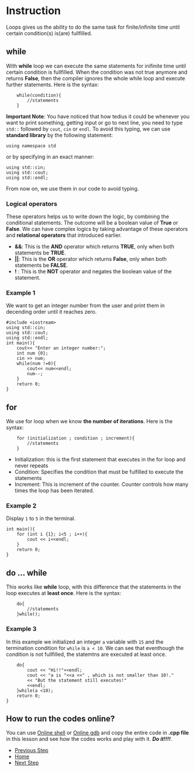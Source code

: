 # Instruction

Loops gives us the ability to do the same task for finite/infinite time until certain condition(s) is(are) fullfilled. 

## while

With **while** loop we can execute the same statements for inifinite time until certain condition is fullfilled. When the condition was not true anymore and returns **False**, then the compiler ignores the whole while loop and execute further statements. Here is the syntax:
```
    while(condition){
        //statements
    }
```
**Important Note**: You have noticed that how tedius it could be whenever you want to print something, getting input or go to next line, you need to type `std::` followed by `cout`, `cin` or `endl`. To avoid this typing, we can use **standard library** by the following statement:
```
using namespace std
```
or by specifying in an exact manner:
```
using std::cin;
using std::cout;
using std::endl;
```
From now on, we use them in our code to avoid typing. 
### Logical operators

These operators helps us to write down the logic, by combining the conditional statements. The outcome will be a boolean value of **True** or **False**. We can have complex logics by taking advantage of these operators and **relational operators** that introduced earlier. 
- **&&**: This is the **AND** operator which returns **TRUE**, only when both statements be **TRUE**. 
- **||**: This is the **OR** operator which returns **False**, only when both statements be **FALSE**. 
- **!** : This is the **NOT** operator and negates the boolean value of the statement. 

### Example 1

We want to get an integer number from the user and print them in decending order until it reaches zero. 
```
#include <iostream>
using std::cin;
using std::cout;
using std::endl;
int main(){
    cout<< "Enter an integer number:";
    int num {0};
    cin >> num;
    while(num !=0){
        cout<< num<<endl;
        num--;
    }
    return 0;
}
```
 
## for

We use for loop when we know **the number of iterations**. Here is the syntax:

```
    for (initialization ; condition ; increment){
        //statements
    }
```
- Initialization: this is the first statement that executes in the for loop and never repeats
- Condition: Specifies the condition that must be fulfilled to execute the statements
- Increment: This is increment of the counter. Counter controls how many times the loop has been iterated.

### Example 2

Display `1` to `5` in the terminal.
```
int main(){
    for (int i {1}; i<5 ; i++){
        cout << i<<endl;        
    }    
    return 0;
}
```
## do ... while 

This works like **while** loop, with this difference that the statements in the loop executes at **least once**. Here is the syntax:

```
    do{
        //statements
    }while();
```

### Example 3

In this example we initialized an integer `a` variable with `15` and the termination condition for `while` is `a < 10`. We can see that eventhough the condition is not fullfilled, the statemtns are executed at least once.

```
    do{
        cout << "Hi!!"<<endl;
        cout << "a is "<<a <<" , which is not smaller than 10!."
        << "But the statement still executes!" 
        <<endl;
    }while(a <10);    
    return 0;
}
```
## How to run the codes online?
You can use [Online shell](http://cpp.sh/) or [Online gdb](https://www.onlinegdb.com/online_c++_compiler) and copy the entire code in **.cpp file** in this lesson and see how the codes works and play with it. ***Do it!!!!***.  

- [Previous Step](https://github.com/Mahdi-Javadi/Learn-cPlusPlus-efficiently/tree/master/Day5)
- [Home](https://github.com/Mahdi-Javadi/Learn-cPlusPlus-efficiently)
- [Next Step](https://github.com/Mahdi-Javadi/Learn-cPlusPlus-efficiently/tree/master/Day7)

